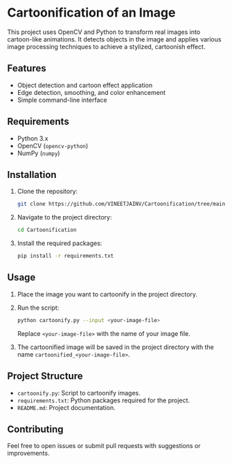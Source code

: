 # Cartoonification of an Image

This project uses OpenCV and Python to transform real images into cartoon-like animations. It detects objects in the image and applies various image processing techniques to achieve a stylized, cartoonish effect.

## Features

- Object detection and cartoon effect application
- Edge detection, smoothing, and color enhancement
- Simple command-line interface

## Requirements

- Python 3.x
- OpenCV (`opencv-python`)
- NumPy (`numpy`)

## Installation

1. Clone the repository:

    ```bash
    git clone https://github.com/VINEETJAINV/Cartoonification/tree/main
    ```

2. Navigate to the project directory:

    ```bash
    cd Cartoonification
    ```

3. Install the required packages:

    ```bash
    pip install -r requirements.txt
    ```

## Usage

1. Place the image you want to cartoonify in the project directory.

2. Run the script:

    ```bash
    python cartoonify.py --input <your-image-file>
    ```

    Replace `<your-image-file>` with the name of your image file.

3. The cartoonified image will be saved in the project directory with the name `cartoonified_<your-image-file>`.

## Project Structure

- `cartoonify.py`: Script to cartoonify images.
- `requirements.txt`: Python packages required for the project.
- `README.md`: Project documentation.


## Contributing

Feel free to open issues or submit pull requests with suggestions or improvements.

